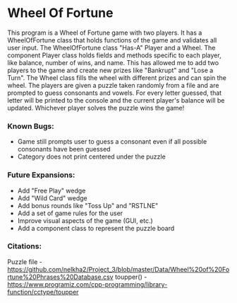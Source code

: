 # Wheel Of Fortune
This program is a Wheel of Fortune game with two players. It has a WheelOfFortune class that holds functions of the game and validates all user input. The WheelOfFortune class "Has-A" Player and a Wheel. The component Player class holds fields and methods specific to each player, like balance, number of wins, and name. This has allowed me to add two players to the game and create new prizes like "Bankrupt" and "Lose a Turn". The Wheel class fills the wheel with different prizes and can spin the wheel. The players are given a puzzle taken randomly from a file and are prompted to guess consonants and vowels. For every letter guessed, that letter will be printed to the console and the current player's balance will be updated. Whichever player solves the puzzle wins the game! 

### Known Bugs:
* Game still prompts user to guess a consonant even if all possible consonants have been guessed
* Category does not print centered under the puzzle

### Future Expansions:
* Add "Free Play" wedge
* Add "Wild Card" wedge
* Add bonus rounds like "Toss Up" and "RSTLNE"
* Add a set of game rules for the user
* Improve visual aspects of the game (GUI, etc.)
* Add a component class to represent the puzzle board

### Citations:
Puzzle file - https://github.com/nelkha2/Project_3/blob/master/Data/Wheel%20of%20Fortune%20Phrases%20Database.csv
toupper() - https://www.programiz.com/cpp-programming/library-function/cctype/toupper

